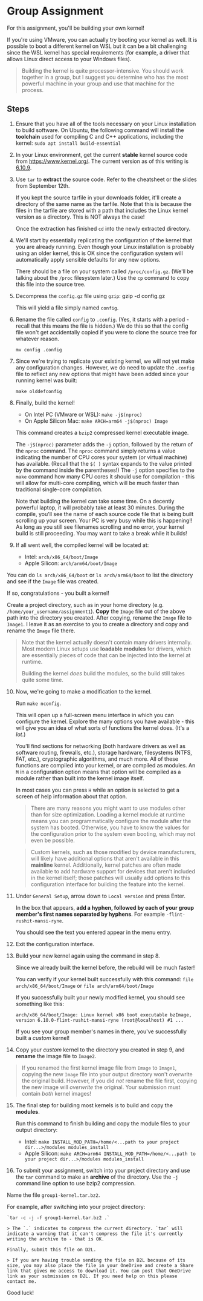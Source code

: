 # Group Assignment

For this assignment, you'll be building your own kernel!

If you're using VMware, you can actually try booting your kernel as well. It is possible to boot a different kernel on WSL but it can be a bit challenging since the WSL kernel has special requirements (for example, a driver that allows Linux direct access to your Windows files). 

> Building the kernel is quite processor-intensive. You should work together in a group, but I suggest you determine who has the most powerful machine in your group and use that machine for the process.

## Steps

1. Ensure that you have all of the tools necessary on your Linux installation to build software. On Ubuntu, the following command will install the **toolchain** used for compiling C and C++ applications, including the kernel: `sudo apt install build-essential`

2. In your Linux environment, get the current **stable** kernel source code from <https://www.kernel.org/>. The current version as of this writing is [6.10.9](https://cdn.kernel.org/pub/linux/kernel/v6.x/linux-6.10.9.tar.xz).

3. Use `tar` to **extract** the source code. Refer to the cheatsheet or the slides from September 12th.

   If you kept the source tarfile in your downloads folder, it'll create a directory of the same name as the tarfile. Note that this is because the files in the tarfile are stored with a path that includes the Linux kernel version as a directory. This is NOT always the case!

   Once the extraction has finished `cd` into the newly extracted directory.

4. We'll start by essentially replicating the configuration of the kernel that you are already running. Even though your Linux installation is probably using an older kernel, this is OK since the configuration system will automatically apply sensible defaults for any new options.

   There should be a file on your system called `/proc/config.gz`. (We'll be talking about the `/proc` filesystem later.) Use the `cp` command to copy this file into the source tree.

5. Decompress the `config.gz` file using `gzip`: gzip -d config.gz

   This will yield a file simply named `config`.

6. Rename the file called `config` to `.config`. (Yes, it starts with a period - recall that this means the file is hidden.) We do this so that the config file won't get accidentally copied if you were to clone the source tree for whatever reason. 

   `mv config .config`

7. Since we're trying to replicate your existing kernel, we will not yet make any configuration changes. However, we do need to update the `.config` file to reflect any new options that might have been added since your running kernel was built:

   `make olddefconfig`

8. Finally, build the kernel!

   * On Intel PC (VMware or WSL): `make -j$(nproc)`
   * On Apple Silicon Mac: `make ARCH=arm64 -j$(nproc) Image`

   This command creates a `bzip2` compressed kernel executable image. 

   The `-j$(nproc)` parameter adds the `-j` option, followed by the return of the `nproc` command. The `nproc` command simply returns a value indicating the number of CPU cores your system (or virtual machine) has available. (Recall that the `$( )` syntax expands to the value printed by the command inside the parentheses!) The `-j` option specifies to the `make` command how many CPU cores it should use for compilation - this will allow for multi-core compiling, which will be much faster than traditional single-core compilation.

   Note that building the kernel can take some time. On a decently powerful laptop, it will probably take at least 30 minutes. During the compile, you'll see the name of each source code file that is being built scrolling up your screen. Your PC is very busy while this is happening!! As long as you still see filenames scrolling and no error, your kernel build is still proceeding. You may want to take a break while it builds!

9. If all went well, the compiled kernel will be located at:
    * Intel: `arch/x86_64/boot/Image`
    * Apple Silicon: `arch/arm64/boot/Image`

You can do `ls arch/x86_64/boot` or `ls arch/arm64/boot` to list the directory and see if the `Image` file was created.

   If so, congratulations - you built a kernel!

   Create a project directory, such as in your home directory (e.g. `/home/your_username/assignment1`). **Copy** the `Image` file out of the above path into the directory you created. After copying, rename the `Image` file to `Image1`. I leave it as an exercise to you to create a directory and copy and rename the `Image` file there.

   > Note that the kernel actually doesn't contain many drivers internally. Most modern Linux setups use **loadable modules** for drivers, which are essentially pieces of code that can be injected into the kernel at runtime.
   >
   > Building the kernel *does* build the modules, so the build still takes quite some time.

10. Now, we're going to make a modification to the kernel.
  
    Run `make nconfig`.

    This will open up a full-screen menu interface in which you can configure the kernel. Explore the many options you have available - this will give you an idea of what sorts of functions the kernel does. (It's a *lot*.)

    You'll find sections for networking (both hardware drivers as well as software routing, firewalls, etc.), storage hardware, filesystems (NTFS, FAT, etc.), cryptographic algorithms, and much more. All of these functions are compiled into your kernel, or are compiled as modules. An `M` in a configuration option means that option will be compiled as a module rather than built into the kernel image itself.

    In most cases you can press `H` while an option is selected to get a screen of help information about that option.

    > There are many reasons you might want to use modules other than for size optimization. Loading a kernel module at runtime means you can programmatically configure the module after the system has booted. Otherwise, you have to know the values for the configuration prior to the system even booting, which may not even be possible.

    > Custom kernels, such as those modified by device manufacturers, will likely have additional options that aren't available in this **mainline** kernel. Additionally, kernel patches are often made available to add hardware support for devices that aren't included in the kernel itself; those patches will usually add options to this configuration interface for building the feature into the kernel.

11. Under `General Setup`, arrow down to `Local version` and press Enter.

    In the box that appears, **add a hyphen, followed by each of your group member's first names separated by hyphens**. For example `-flint-rushit-mansi-ryne`.

    You should see the text you entered appear in the menu entry.

12. Exit the configuration interface.

13. Build your new kernel again using the command in step 8.
   
    Since we already built the kernel before, the rebuild will be much faster!

    You can verify if your kernel built successfully with this command: `file arch/x86_64/boot/Image` or `file arch/arm64/boot/Image`

    If you successfully built your newly modified kernel, you should see something like this:

    `arch/x86_64/boot/Image: Linux kernel x86 boot executable bzImage, version 6.10.0-flint-rushit-mansi-ryne (root@localhost) #1 ...`

    If you see your group member's names in there, you've successfully built a *custom* kernel!

14. Copy your *custom* kernel to the directory you created in step 9, and **rename** the image file to `Image2`.

   > If you renamed the first kernel image file from `Image` to `Image1`, copying the new `Image` file into your output directory won't overwrite the original build. However, if you did *not* rename the file first, copying the new image will *overwrite* the original. Your submission must contain *both* kernel images!

15. The final step for building most kernels is to build and copy the **modules**.

    Run this command to finish building and copy the module files to your output directory:

    * Intel: `make INSTALL_MOD_PATH=/home/<...path to your project dir...>/modules modules_install`
    * Apple Silicon: `make ARCH=arm64 INSTALL_MOD_PATH=/home/<...path to your project dir...>/modules modules_install`
   
16. To submit your assignment, switch into your project directory and use the `tar` command to make an **archive** of the directory. Use the `-j` command line option to use bzip2 compression. 

   Name the file `group1-kernel.tar.bz2`.

   For example, after switching into your project directory:

    `tar -c -j -f group1-kernel.tar.bz2 .`

    > The `.` indicates to compress the current directory. `tar` will indicate a warning that it can't compress the file it's currently writing the archive to - that is OK.

    Finally, submit this file on D2L.

    > If you are having trouble sending the file on D2L because of its size, you may also place the file in your OneDrive and create a Share link that gives me access to download it. You can post that OneDrive link as your submission on D2L. If you need help on this please contact me.

Good luck!
